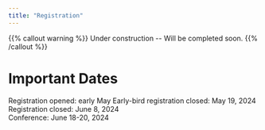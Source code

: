 ```yaml
---
title: "Registration"
---
```

{{% callout warning %}}
Under construction -- Will be completed soon.
{{% /callout %}}

# Important Dates
Registration opened: early May
Early-bird registration closed: May 19, 2024  
Registration closed: June 8, 2024  
Conference:  June 18-20, 2024  
